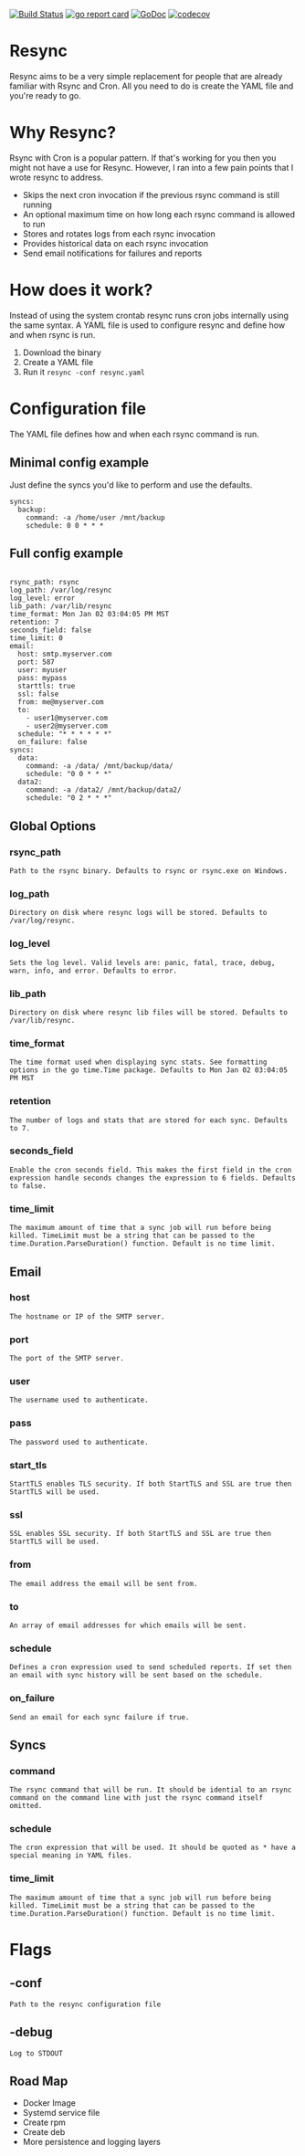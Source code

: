 [![Build Status](https://github.com/agorman/resync/workflows/resync/badge.svg)](https://github.com/agorman/resync/actions)
[![go report card](https://goreportcard.com/badge/github.com/agorman/resync "go report card")](https://goreportcard.com/report/github.com/agorman/resync)
[![GoDoc](https://godoc.org/github.com/agorman/resync/v2?status.svg)](https://godoc.org/github.com/agorman/resync/v2)
[![codecov](https://codecov.io/gh/agorman/resync/branch/master/graph/badge.svg)](https://codecov.io/gh/agorman/resync)

# Resync


Resync aims to be a very simple replacement for people that are already familiar with Rsync and Cron. All you need to do is create the YAML file and you're ready to go.

# Why Resync?


Rsync with Cron is a popular pattern. If that's working for you then you might not have a use for Resync. However, I ran into a few pain points that I wrote resync to address.


- Skips the next cron invocation if the previous rsync command is still running
- An optional maximum time on how long each rsync command is allowed to run
- Stores and rotates logs from each rsync invocation
- Provides historical data on each rsync invocation
- Send email notifications for failures and reports


# How does it work?


Instead of using the system crontab resync runs cron jobs internally using the same syntax. A YAML file is used to configure resync and define how and when rsync is run.


1. Download the binary
2. Create a YAML file
3. Run it `resync -conf resync.yaml`


# Configuration file


The YAML file defines how and when each rsync command is run.


## Minimal config example

Just define the syncs you'd like to perform and use the defaults.

~~~
syncs:
  backup:
    command: -a /home/user /mnt/backup
    schedule: 0 0 * * *
~~~

## Full config example

~~~

rsync_path: rsync
log_path: /var/log/resync
log_level: error
lib_path: /var/lib/resync
time_format: Mon Jan 02 03:04:05 PM MST
retention: 7
seconds_field: false
time_limit: 0
email:
  host: smtp.myserver.com
  port: 587
  user: myuser
  pass: mypass
  starttls: true
  ssl: false
  from: me@myserver.com
  to:
    - user1@myserver.com
    - user2@myserver.com
  schedule: "* * * * * *"
  on_failure: false
syncs:
  data:
    command: -a /data/ /mnt/backup/data/
    schedule: "0 0 * * *"
  data2:
    command: -a /data2/ /mnt/backup/data2/
    schedule: "0 2 * * *"
~~~


## Global Options


### rsync_path

    Path to the rsync binary. Defaults to rsync or rsync.exe on Windows.

### log_path

    Directory on disk where resync logs will be stored. Defaults to /var/log/resync.

### log_level

    Sets the log level. Valid levels are: panic, fatal, trace, debug, warn, info, and error. Defaults to error.

### lib_path

    Directory on disk where resync lib files will be stored. Defaults to /var/lib/resync.

### time_format

    The time format used when displaying sync stats. See formatting options in the go time.Time package. Defaults to Mon Jan 02 03:04:05 PM MST

### retention

    The number of logs and stats that are stored for each sync. Defaults to 7.

### seconds_field

    Enable the cron seconds field. This makes the first field in the cron expression handle seconds changes the expression to 6 fields. Defaults to false.

### time_limit

    The maximum amount of time that a sync job will run before being killed. TimeLimit must be a string that can be passed to the time.Duration.ParseDuration() function. Default is no time limit.


## Email


### host

    The hostname or IP of the SMTP server.

### port

    The port of the SMTP server.

### user

    The username used to authenticate.

### pass

    The password used to authenticate.

### start_tls
    StartTLS enables TLS security. If both StartTLS and SSL are true then StartTLS will be used.

### ssl

    SSL enables SSL security. If both StartTLS and SSL are true then StartTLS will be used.

### from

    The email address the email will be sent from.

### to

	An array of email addresses for which emails will be sent.

### schedule

	Defines a cron expression used to send scheduled reports. If set then an email with sync history will be sent based on the schedule.


### on_failure

	Send an email for each sync failure if true.

## Syncs


### command

    The rsync command that will be run. It should be idential to an rsync command on the command line with just the rsync command itself omitted.

### schedule

    The cron expression that will be used. It should be quoted as * have a special meaning in YAML files.

### time_limit

    The maximum amount of time that a sync job will run before being killed. TimeLimit must be a string that can be passed to the time.Duration.ParseDuration() function. Default is no time limit.


# Flags


## -conf

    Path to the resync configuration file

## -debug

    Log to STDOUT


## Road Map


- Docker Image
- Systemd service file
- Create rpm
- Create deb
- More persistence and logging layers